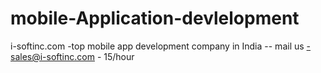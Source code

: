 mobile-Application-devlelopment
===============================

i-softinc.com -top mobile app development company in India -- mail us -sales@i-softinc.com - 15/hour